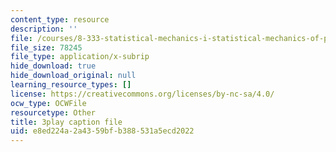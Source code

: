 ```yaml
---
content_type: resource
description: ''
file: /courses/8-333-statistical-mechanics-i-statistical-mechanics-of-particles-fall-2013/e8ed224a2a4359bfb388531a5ecd2022_FmylhZqFXNk.vtt
file_size: 78245
file_type: application/x-subrip
hide_download: true
hide_download_original: null
learning_resource_types: []
license: https://creativecommons.org/licenses/by-nc-sa/4.0/
ocw_type: OCWFile
resourcetype: Other
title: 3play caption file
uid: e8ed224a-2a43-59bf-b388-531a5ecd2022
---
```

